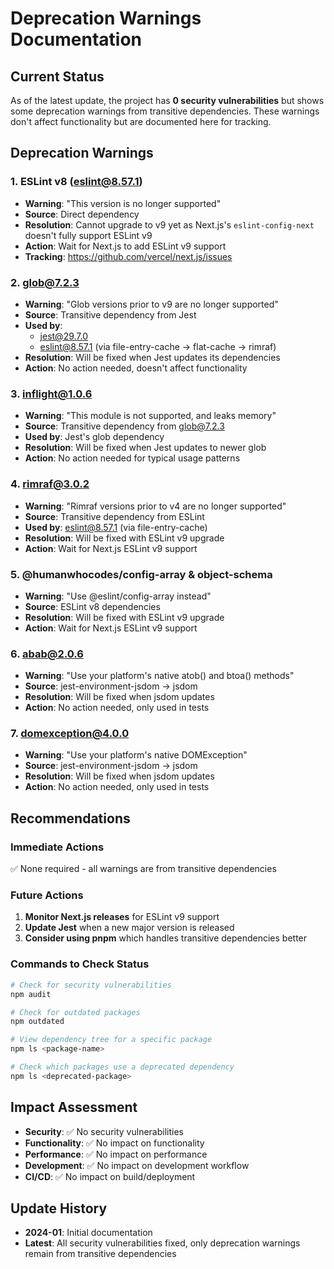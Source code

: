 # Deprecation Warnings Documentation

## Current Status
As of the latest update, the project has **0 security vulnerabilities** but shows some deprecation warnings from transitive dependencies. These warnings don't affect functionality but are documented here for tracking.

## Deprecation Warnings

### 1. ESLint v8 (eslint@8.57.1)
- **Warning**: "This version is no longer supported"
- **Source**: Direct dependency
- **Resolution**: Cannot upgrade to v9 yet as Next.js's `eslint-config-next` doesn't fully support ESLint v9
- **Action**: Wait for Next.js to add ESLint v9 support
- **Tracking**: https://github.com/vercel/next.js/issues

### 2. glob@7.2.3
- **Warning**: "Glob versions prior to v9 are no longer supported"
- **Source**: Transitive dependency from Jest
- **Used by**: 
  - jest@29.7.0
  - eslint@8.57.1 (via file-entry-cache → flat-cache → rimraf)
- **Resolution**: Will be fixed when Jest updates its dependencies
- **Action**: No action needed, doesn't affect functionality

### 3. inflight@1.0.6
- **Warning**: "This module is not supported, and leaks memory"
- **Source**: Transitive dependency from glob@7.2.3
- **Used by**: Jest's glob dependency
- **Resolution**: Will be fixed when Jest updates to newer glob
- **Action**: No action needed for typical usage patterns

### 4. rimraf@3.0.2
- **Warning**: "Rimraf versions prior to v4 are no longer supported"
- **Source**: Transitive dependency from ESLint
- **Used by**: eslint@8.57.1 (via file-entry-cache)
- **Resolution**: Will be fixed with ESLint v9 upgrade
- **Action**: Wait for Next.js ESLint v9 support

### 5. @humanwhocodes/config-array & object-schema
- **Warning**: "Use @eslint/config-array instead"
- **Source**: ESLint v8 dependencies
- **Resolution**: Will be fixed with ESLint v9 upgrade
- **Action**: Wait for Next.js ESLint v9 support

### 6. abab@2.0.6
- **Warning**: "Use your platform's native atob() and btoa() methods"
- **Source**: jest-environment-jsdom → jsdom
- **Resolution**: Will be fixed when jsdom updates
- **Action**: No action needed, only used in tests

### 7. domexception@4.0.0
- **Warning**: "Use your platform's native DOMException"
- **Source**: jest-environment-jsdom → jsdom
- **Resolution**: Will be fixed when jsdom updates
- **Action**: No action needed, only used in tests

## Recommendations

### Immediate Actions
✅ None required - all warnings are from transitive dependencies

### Future Actions
1. **Monitor Next.js releases** for ESLint v9 support
2. **Update Jest** when a new major version is released
3. **Consider using pnpm** which handles transitive dependencies better

### Commands to Check Status
```bash
# Check for security vulnerabilities
npm audit

# Check for outdated packages
npm outdated

# View dependency tree for a specific package
npm ls <package-name>

# Check which packages use a deprecated dependency
npm ls <deprecated-package>
```

## Impact Assessment
- **Security**: ✅ No security vulnerabilities
- **Functionality**: ✅ No impact on functionality
- **Performance**: ✅ No impact on performance
- **Development**: ✅ No impact on development workflow
- **CI/CD**: ✅ No impact on build/deployment

## Update History
- **2024-01**: Initial documentation
- **Latest**: All security vulnerabilities fixed, only deprecation warnings remain from transitive dependencies